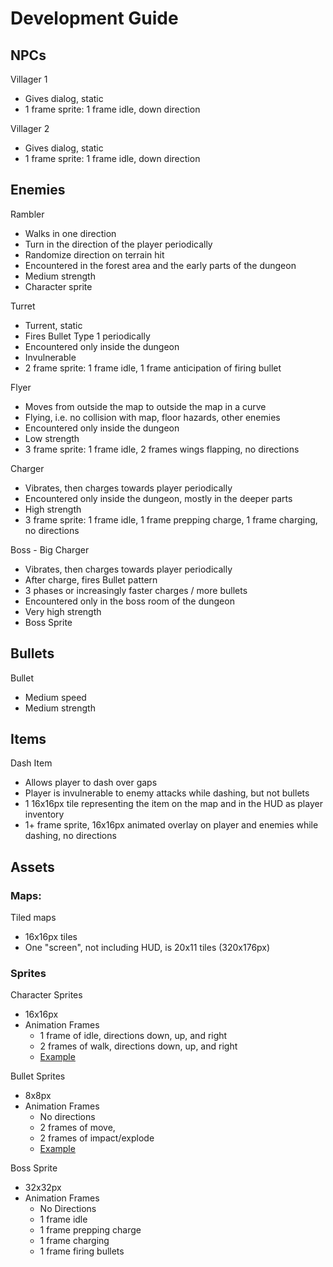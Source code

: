 # Development Guide

## NPCs

Villager 1

- Gives dialog, static
- 1 frame sprite: 1 frame idle, down direction

Villager 2

- Gives dialog, static
- 1 frame sprite: 1 frame idle, down direction

## Enemies

Rambler

- Walks in one direction
- Turn in the direction of the player periodically
- Randomize direction on terrain hit
- Encountered in the forest area and the early parts of the dungeon
- Medium strength
- Character sprite

Turret

- Turrent, static
- Fires Bullet Type 1 periodically
- Encountered only inside the dungeon
- Invulnerable
- 2 frame sprite: 1 frame idle, 1 frame anticipation of firing bullet

Flyer

- Moves from outside the map to outside the map in a curve
- Flying, i.e. no collision with map, floor hazards, other enemies
- Encountered only inside the dungeon
- Low strength
- 3 frame sprite: 1 frame idle, 2 frames wings flapping, no directions

Charger

- Vibrates, then charges towards player periodically
- Encountered only inside the dungeon, mostly in the deeper parts
- High strength
- 3 frame sprite: 1 frame idle, 1 frame prepping charge, 1 frame charging, no directions

Boss - Big Charger

- Vibrates, then charges towards player periodically
- After charge, fires Bullet pattern
- 3 phases or increasingly faster charges / more bullets
- Encountered only in the boss room of the dungeon
- Very high strength
- Boss Sprite

## Bullets

Bullet

- Medium speed
- Medium strength

## Items

Dash Item

- Allows player to dash over gaps
- Player is invulnerable to enemy attacks while dashing, but not bullets
- 1 16x16px tile representing the item on the map and in the HUD as player inventory
- 1+ frame sprite, 16x16px animated overlay on player and enemies while dashing, no directions

## Assets

### Maps:

Tiled maps

- 16x16px tiles
- One "screen", not including HUD, is 20x11 tiles (320x176px)

### Sprites

Character Sprites

- 16x16px
- Animation Frames
  - 1 frame of idle, directions down, up, and right
  - 2 frames of walk, directions down, up, and right
  - [Example](assets/images/characters-spritesheet.png)

Bullet Sprites

- 8x8px
- Animation Frames
  - No directions
  - 2 frames of move,
  - 2 frames of impact/explode
  - [Example](assets/images/bullets-spritesheet.png)

Boss Sprite

- 32x32px
- Animation Frames
  - No Directions
  - 1 frame idle
  - 1 frame prepping charge
  - 1 frame charging
  - 1 frame firing bullets

